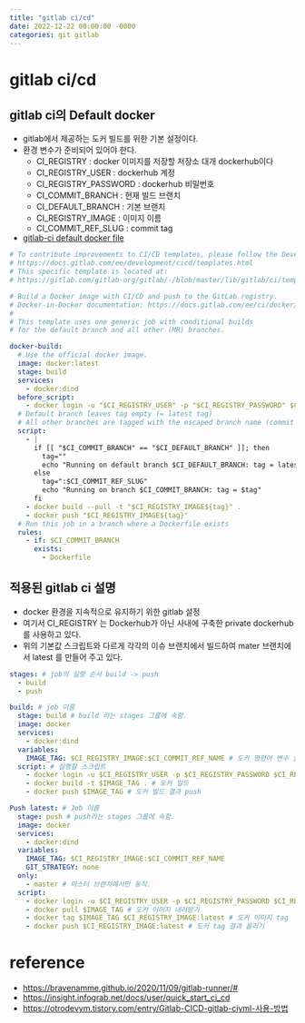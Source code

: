 ```yaml
---
title: "gitlab ci/cd"
date: 2022-12-22 00:00:00 -0000
categories: git gitlab
---
```


# gitlab ci/cd

## gitlab ci의 Default docker
- gitlab에서 제공하는 도커 빌드를 위한 기본 설정이다.
- 환경 변수가 준비되어 있어야 한다. 
  - CI_REGISTRY : docker 이미지를 저장할 저장소 대개 dockerhub이다
  - CI_REGISTRY_USER : dockerhub 계정
  - CI_REGISTRY_PASSWORD : dockerhub 비밀번호
  - CI_COMMIT_BRANCH : 현재 빌드 브랜치
  - CI_DEFAULT_BRANCH : 기본 브랜치
  - CI_REGISTRY_IMAGE : 이미지 이름
  - CI_COMMIT_REF_SLUG : commit tag
- [gitlab-ci default docker file](https://gitlab.com/gitlab-org/gitlab/-/blob/master/lib/gitlab/ci/templates/Docker.gitlab-ci.yml)


```yaml
# To contribute improvements to CI/CD templates, please follow the Development guide at:
# https://docs.gitlab.com/ee/development/cicd/templates.html
# This specific template is located at:
# https://gitlab.com/gitlab-org/gitlab/-/blob/master/lib/gitlab/ci/templates/Docker.gitlab-ci.yml

# Build a Docker image with CI/CD and push to the GitLab registry.
# Docker-in-Docker documentation: https://docs.gitlab.com/ee/ci/docker/using_docker_build.html
#
# This template uses one generic job with conditional builds
# for the default branch and all other (MR) branches.

docker-build:
  # Use the official docker image.
  image: docker:latest
  stage: build
  services:
    - docker:dind
  before_script:
    - docker login -u "$CI_REGISTRY_USER" -p "$CI_REGISTRY_PASSWORD" $CI_REGISTRY
  # Default branch leaves tag empty (= latest tag)
  # All other branches are tagged with the escaped branch name (commit ref slug)
  script:
    - |
      if [[ "$CI_COMMIT_BRANCH" == "$CI_DEFAULT_BRANCH" ]]; then
        tag=""
        echo "Running on default branch $CI_DEFAULT_BRANCH: tag = latest'"
      else
        tag=":$CI_COMMIT_REF_SLUG"
        echo "Running on branch $CI_COMMIT_BRANCH: tag = $tag"
      fi
    - docker build --pull -t "$CI_REGISTRY_IMAGE${tag}" .
    - docker push "$CI_REGISTRY_IMAGE${tag}"
  # Run this job in a branch where a Dockerfile exists
  rules:
    - if: $CI_COMMIT_BRANCH
      exists:
        - Dockerfile
```

## 적용된 gitlab ci  설명
* docker 환경을 지속적으로 유지하기 위한 gitlab 설정
* 여기서 CI_REGISTRY 는 Dockerhub가 아닌 사내에 구축한 private dockerhub를 사용하고 있다.
* 위의 기본값 스크립트와 다르게 각각의 이슈 브랜치에서 빌드하여 mater 브랜치에서 latest 를 만들어 주고 있다.

```yaml
stages: # job의 실행 순서 build -> push
  - build
  - push

build: # job 이름
  stage: build # build 라는 stages 그룹에 속함.
  image: docker
  services:
    - docker:dind
  variables:
    IMAGE_TAG: $CI_REGISTRY_IMAGE:$CI_COMMIT_REF_NAME # 도커 명령어 변수 설정
  script: # 실행할 스크립트
    - docker login -u $CI_REGISTRY_USER -p $CI_REGISTRY_PASSWORD $CI_REGISTRY # 도커 로그인
    - docker build -t $IMAGE_TAG . # 도커 빌드
    - docker push $IMAGE_TAG # 도커 빌드 결과 push

Push latest: # Job 이름
  stage: push # push라는 stages 그룹에 속함.
  image: docker
  services:
    - docker:dind
  variables:
    IMAGE_TAG: $CI_REGISTRY_IMAGE:$CI_COMMIT_REF_NAME
    GIT_STRATEGY: none
  only:
    - master # 마스터 브랜치에서만 동작.
  script:
    - docker login -u $CI_REGISTRY_USER -p $CI_REGISTRY_PASSWORD $CI_REGISTRY # 도커 로그인
    - docker pull $IMAGE_TAG # 도커 이미지 내려받기
    - docker tag $IMAGE_TAG $CI_REGISTRY_IMAGE:latest # 도커 이미지 tag
    - docker push $CI_REGISTRY_IMAGE:latest # 도커 tag 결과 올리기
```

# reference
- https://bravenamme.github.io/2020/11/09/gitlab-runner/#
- https://insight.infograb.net/docs/user/quick_start_ci_cd
- https://otrodevym.tistory.com/entry/Gitlab-CICD-gitlab-ciyml-사용-방법